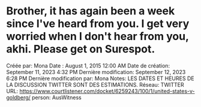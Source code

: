 # Brother, it has again been a week since l've heard from you. I get very worried when I don't hear from you, akhi. Please get on Surespot.

Créée par: Mona
Date : August 1, 2015 12:00 AM
Date de création: September 11, 2023 4:32 PM
Dernière modification: September 12, 2023 6:28 PM
Dernière modification par: Mona
Notes: LES DATES ET HEURES DE LA DISCUSSION TWITTER SONT DES ESTIMATIONS.
Réseau: TWITTER
URL: https://www.courtlistener.com/docket/6259243/100/1/united-states-v-goldberg/
person: AusWitness